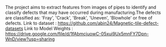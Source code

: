 The project aims to extract features from images of pipes to identify and classify defects that may have occurred during manufacturing.The defects are classified as: 'Fray', 'Crack', 'Break', 'Uneven', 'Blowhole' or free of defects.
Link to dataset : https://github.com/abin24/Magnetic-tile-defect-datasets
Link to Model Weights : https://drive.google.com/file/d/1fAbmcjuowC-05xui9Ux5mnFY7Dpn-WnD/view?usp=sharing
